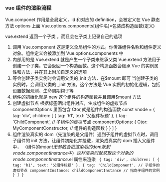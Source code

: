 ### vue 组件的渲染流程

Vue.componet 作用是全局定义，id 和对应的 definition，会被定义在 Vue 静态方法 options 上面
Vue.options.components[组件名]=包装成构造函数(定义)

vue.extend 返回一个子类 ，而且会在子类上记录自己的选项

1. 调用 Vue.component
   这是定义全局组件的方式。你传递组件名称和组件定义对象。组件定义会被添加到 Vue.options.components 中
2. 内部用的是 Vue.extend 就是产生一个子类来继承父类
   Vue.extend 方法用于创建一个子类，它会返回一个构造函数。这个构造函数会继承 Vue 的实例属性和方法，并在其上附加自定义的选项
3. 等会创建子类实例时会调用父类的\_init 方法，在$mount 即可
   当创建子类的实例时，会调用父类的 \_init 方法。这个方法是 Vue 实例的初始化逻辑，包括设置数据观测、生命周期钩子等
4. 组件的初始化就是 new 这个组件的构造函数并且调用$mount 方法
5. 创建虚拟节点 根据标签晒出组件对应，生成组件的虚拟节点 componentOptions 里面包含 Ctor,就是组件的构造函数
   const vnode = {
   tag: 'div',
   children: [
   { tag: 'h1', text: '父组件标题' },
   {
   tag: 'ChildComponent', // 子组件的虚拟节点
   componentOptions: {
   Ctor: MyComponentConstructor, // 组件的构造函数
   }
   }
   ]
   }
6. 组件渲染真实的 dom（先渲染的是父组件）遇到子组件的虚拟节点时，调用子组件的 init 方法，让组件初始化并挂载，渲染成真实的 dom 插入父组件中，
   （组件的$mount无参数会把渲染后的dom放到 vnode.componentInstance 中）这样渲染时就 获取这个对象的vnode.componentInstance.$el 属性来渲染
   `
{
  tag: 'div',
  children: [
    { tag: 'h1', text: '父组件标题' },
    {
      tag: 'ChildComponent', // 子组件的虚拟节点
      componentInstance: childComponentInstance // 指向子组件的实例
    }
  ]
}`
